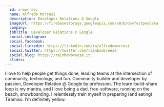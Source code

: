 ```yaml
---
  id: a-morresi
  name: Alfredo Morresi
  description: Developer Relations @ Google
  imageUrl: https://firebasestorage.googleapis.com/v0/b/devfestpescara-2023.appspot.com/o/speakers%2Fa-morresi.png?alt=media&token=f5f70f9a-5a0a-457f-b5ff-4c20579aa784
  company: 
  jobTitle: Developer Relations @ Google
  social.instagram: 
  social.facebook: 
  social.linkedin: https://linkedin.com/in/alfredomorresi
  social.twitter: https://twitter.com/rainbowbreeze
  social.blog: https://rainbowbreeze.it
  slides: 
---
```

I love to help people get things done, leading teams at the intersection of community, technology, and fun. Community builder and developer by passion, Developer Relation @ Google by profession. The learn-build-share loop is my mantra, and I love being a dad, free-software, running on the beach, snowboarding. I relentlessly train myself in preparing (and eating) Tiramisù. I’m definitely yellow.
  